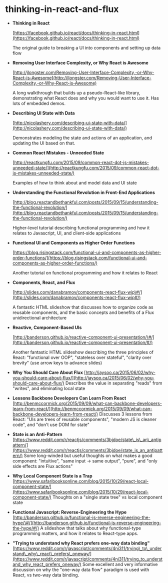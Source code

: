 # thinking-in-react-and-flux

* **Thinking in React**  

  [https://facebook.github.io/react/docs/thinking-in-react.html](https://facebook.github.io/react/docs/thinking-in-react.html)  

  The original guide to breaking a UI into components and setting up data flow

* **Removing User Interface Complexity, or Why React is Awesome**  

  [http://jlongster.com/Removing-User-Interface-Complexity,-or-Why-React-is-Awesome](http://jlongster.com/Removing-User-Interface-Complexity,-or-Why-React-is-Awesome)  

  A long walkthrough that builds up a pseudo-React-like library, demonstrating what React does and why you would want to use it. Has lots of embedded demos.

* **Describing UI State with Data**  

  [http://nicolashery.com/describing-ui-state-with-data/](http://nicolashery.com/describing-ui-state-with-data/)  

  Demonstrates modeling the state and actions of an application, and updating the UI based on that.

* **Common React Mistakes - Unneeded State**  

  [http://reactkungfu.com/2015/09/common-react-dot-js-mistakes-unneeded-state/](http://reactkungfu.com/2015/09/common-react-dot-js-mistakes-unneeded-state/)  

  Examples of how to think about and model data and UI state

* **Understanding the Functional Revolution in Front-End Applications**  

  [http://blog.reactandbethankful.com/posts/2015/09/15/understanding-the-functional-revolution/](http://blog.reactandbethankful.com/posts/2015/09/15/understanding-the-functional-revolution/)  

  Higher-level tutorial describing functional programming and how it relates to Javascript, UI, and client-side applications

* **Functional UI and Components as Higher Order Functions**  

  [https://blog.risingstack.com/functional-ui-and-components-as-higher-order-functions/](https://blog.risingstack.com/functional-ui-and-components-as-higher-order-functions/)  

  Another tutorial on functional programming and how it relates to React

* **Components, React, and Flux**  

  [http://slides.com/danabramov/components-react-flux-wip\#/](http://slides.com/danabramov/components-react-flux-wip#/)  

  A fantastic HTML slideshow that discusses how to organize code as reusable components, and the basic concepts and benefits of a Flux unidirectional architecture

* **Reactive, Component-Based UIs**  

  [http://banderson.github.io/reactive-component-ui-presentation/\#/](http://banderson.github.io/reactive-component-ui-presentation/#/)  

  Another fantastic HTML slideshow describing the three principles of React: "functional over OOP", "stateless over stateful", "clarity over brevity" \(use arrow keys to advance slides\)

* **Why You Should Care About Flux** [http://jaysoo.ca/2015/06/02/why-you-should-care-about-flux/](http://jaysoo.ca/2015/06/02/why-you-should-care-about-flux/) Describes the value in separating "reads" from "writes", and eliminating local state
* **Lessons Backbone Developers Can Learn From React** [http://benmccormick.org/2015/09/09/what-can-backbone-developers-learn-from-react/](http://benmccormick.org/2015/09/09/what-can-backbone-developers-learn-from-react/) Discusses 3 lessons from React: "UIs are trees of reusable components", "modern JS is cleaner code", and "don't use DOM for state"
* **State is an Anti-Pattern** [https://www.reddit.com/r/reactjs/comments/3bjdoe/state\_is\_an\_antipattern/](https://www.reddit.com/r/reactjs/comments/3bjdoe/state_is_an_antipattern/) Some long-winded but useful thoughts on what makes a good component: "intuitive", "same input -&gt; same output", "pure", and "only side effects are Flux actions"
* **Why Local Component State is a Trap** [https://www.safaribooksonline.com/blog/2015/10/29/react-local-component-state/](https://www.safaribooksonline.com/blog/2015/10/29/react-local-component-state/) Thoughts on a "single state tree" vs local component state
* **Functional Javascript: Reverse-Engineering the Hype** [http://banderson.github.io/functional-js-reverse-engineering-the-hype/\#/](http://banderson.github.io/functional-js-reverse-engineering-the-hype/#/) A slideshow that talks about why functional-type programming matters, and how it relates to React-type apps.
* **"Trying to understand why React prefers one-way data binding"** [https://www.reddit.com/r/javascript/comments/4ni311/trying\_to\_understand\_why\_react\_prefers\_oneway/](https://www.reddit.com/r/javascript/comments/4ni311/trying_to_understand_why_react_prefers_oneway/) Some excellent and very informative discussion on why the "one-way data flow" paradigm is used with React, vs two-way data binding.

